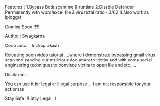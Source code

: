 Features :
1.Bypass Both scantime & runtime
2.Disable Defender Permanently with word/excel file
3.virustotal ratio - 0/62
4.Also work as iplogger


Coming Soon !!!!!

Author :  Swagkarna

Contributor : Indhuprakash

Releasing soon video tutorial ....where i demonstrate bypassing gmail virus scan and sending our malicious document to victim  and with some social engineering techniques to convince victim to open file and etc.....

Disclaimer : 

You can use it for legal or illegal purpose ... I am not responsible for your actionsss

Stay Safe !!!
Stay Legal !!!

